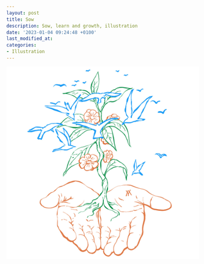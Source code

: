 ```yaml
---
layout: post
title: Sow
description: Sow, learn and growth, illustration
date: '2023-01-04 09:24:48 +0100'
last_modified_at:
categories:
- Illustration
---
```


![Sow, learn and growth, illustration](/images/Dssn_pr_ZH_VS03_20220512.jpg)